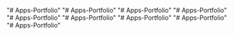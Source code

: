 "# Apps-Portfolio" 
"# Apps-Portfolio" 
"# Apps-Portfolio" 
"# Apps-Portfolio" 
"# Apps-Portfolio" 
"# Apps-Portfolio" 
"# Apps-Portfolio" 
"# Apps-Portfolio" 
"# Apps-Portfolio" 
